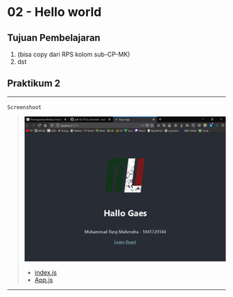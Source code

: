 # 02 - Hello world

## Tujuan Pembelajaran

1. (bisa copy dari RPS kolom sub-CP-MK)
2. dst


## Praktikum 2
***
`Screenshoot`
>![hello world](img/praktikum2/helloworld.png)
>* [index.js](../../src/02_hello_world/index.js)
>* [App.js](../../src/02_hello_world/App.js)
---